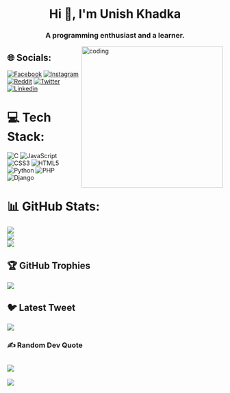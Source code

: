 <h1 align="center">Hi 👋, I'm Unish Khadka</h1>
<h3 align="center">A programming enthusiast and a learner.</h3>
<img align="right" alt="coding" width="330" src="https://cdn.dribbble.com/users/1292677/screenshots/6139167/avento.gif">

## 🌐 Socials:
[![Facebook](https://img.shields.io/badge/Facebook-%231877F2.svg?logo=Facebook&logoColor=white)](https://facebook.com/unish.khadka.14) [![Instagram](https://img.shields.io/badge/Instagram-%23E4405F.svg?logo=Instagram&logoColor=white)](https://instagram.com/unish.khadka.14) [![Reddit](https://img.shields.io/badge/Reddit-%23FF4500.svg?logo=Reddit&logoColor=white)](https://reddit.com/user/unish_14) [![Twitter](https://img.shields.io/badge/Twitter-%231DA1F2.svg?logo=Twitter&logoColor=white)](https://twitter.com/unish_khadka) [![Linkedin](https://img.shields.io/badge/LinkedIn-0077B5?style=for-the-badge&logo=linkedin&logoColor=white)](https://www.linkedin.com/in/unish-khadka-642206280/)

# 💻 Tech Stack:
![C](https://img.shields.io/badge/c-%2300599C.svg?style=for-the-badge&logo=c&logoColor=white) ![JavaScript](https://img.shields.io/badge/javascript-%23323330.svg?style=for-the-badge&logo=javascript&logoColor=%23F7DF1E) ![CSS3](https://img.shields.io/badge/css3-%231572B6.svg?style=for-the-badge&logo=css3&logoColor=white) ![HTML5](https://img.shields.io/badge/html5-%23E34F26.svg?style=for-the-badge&logo=html5&logoColor=white) ![Python](https://img.shields.io/badge/python-3670A0?style=for-the-badge&logo=python&logoColor=ffdd54) ![PHP](https://img.shields.io/badge/php-%23777BB4.svg?style=for-the-badge&logo=php&logoColor=white) ![Django](https://img.shields.io/badge/Django-092E20?style=for-the-badge&logo=django&logoColor=white)
# 📊 GitHub Stats:
![](https://github-readme-stats.vercel.app/api?username=Zeusangis&theme=tokyonight&hide_border=false&include_all_commits=true&count_private=false)<br/>
![](https://github-readme-streak-stats.herokuapp.com/?user=Zeusangis&theme=tokyonight&hide_border=false)<br/>
![](https://github-readme-stats.vercel.app/api/top-langs/?username=Zeusangis&theme=tokyonight&hide_border=false&include_all_commits=true&count_private=false&layout=compact)

## 🏆 GitHub Trophies
![](https://github-profile-trophy.vercel.app/?username=Zeusangis&theme=dracula&no-frame=true&no-bg=false&margin-w=4)

## 🐦 Latest Tweet
[![](https://gtce.itsvg.in/api?username=unish_khadka)](https://github.com/VishwaGauravIn/github-twitter-card-embed)

### ✍️ Random Dev Quote
![](https://quotes-github-readme.vercel.app/api?type=horizontal&theme=tokyonight)
---
[![](https://visitcount.itsvg.in/api?id=Unishkhadka&icon=0&color=0)](https://visitcount.itsvg.in)

<!-- Proudly created with GPRM ( https://gprm.itsvg.in ) -->
